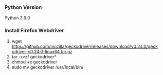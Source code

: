 ### Python Version ###
Python 3.9.0

### Install Firefox Webdriver ###

1. wget https://github.com/mozilla/geckodriver/releases/download/v0.24.0/geckodriver-v0.24.0-linux64.tar.gz
2. tar -xvzf geckodriver*
3. chmod +x geckodriver
4. sudo mv geckodriver /usr/local/bin/
